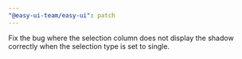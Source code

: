 ```yaml
---
"@easy-ui-team/easy-ui": patch
---
```


Fix the bug where the selection column does not display the shadow correctly when the selection type is set to single.
